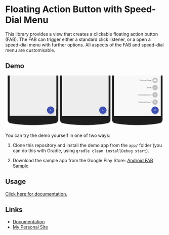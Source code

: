 # Floating Action Button with Speed-Dial Menu

This library provides a view that creates a clickable floating action button (FAB). The FAB can trigger either a standard click listener, or a open a speed-dial menu with further options. All aspects of the FAB and speed-dial menu are customisable.

## Demo

![Demonstration of the speed-dial menu](docs/images/demo.gif)

You can try the demo yourself in one of two ways:

1. Clone this repository and install the demo app from the `app/` folder (you can do this with Gradle, using `gradle clean installDebug start`).

2. Download the sample app from the Google Play Store: [Android FAB Sample](https://play.google.com/store/apps/details?id=uk.co.markormesher.androidfab.app)

## Usage

[Click here for documentation.](docs)

## Links

* [Documentation](docs)
* [My Personal Site](http://markormesher.co.uk)
